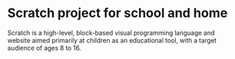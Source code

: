 # Scratch project for school and home

Scratch is a high-level, block-based visual programming language and website aimed primarily at children as an educational tool, with a target audience of ages 8 to 16.